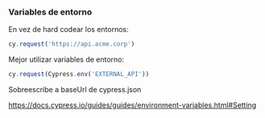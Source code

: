 ### Variables de entorno

En vez de hard codear los entornos:
```typescript
cy.request('https://api.acme.corp') 
```

Mejor utilizar variables de entorno:
```typescript
cy.request(Cypress.env('EXTERNAL_API'))
```

Sobreescribe a baseUrl de cypress.json

https://docs.cypress.io/guides/guides/environment-variables.html#Setting

